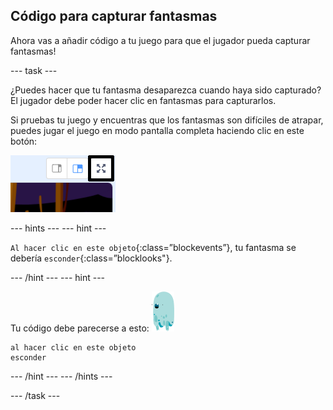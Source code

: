 ## Código para capturar fantasmas

Ahora vas a añadir código a tu juego para que el jugador pueda capturar fantasmas!

\--- task \---

¿Puedes hacer que tu fantasma desaparezca cuando haya sido capturado? El jugador debe poder hacer clic en fantasmas para capturarlos.

Si pruebas tu juego y encuentras que los fantasmas son difíciles de atrapar, puedes jugar el juego en modo pantalla completa haciendo clic en este botón:

![captura de pantalla](images/ghost-fullscreen-annotated.png)

\--- hints \--- \--- hint \---

`Al hacer clic en este objeto`{:class=”blockevents”}, tu fantasma se debería `esconder`{:class=”blocklooks"}.

\--- /hint \--- \--- hint \---

Tu código debe parecerse a esto: ![sprite fantasma](images/ghost-sprite.png)

```blocks3
al hacer clic en este objeto
esconder
```

\--- /hint \--- \--- /hints \---

\--- /task \---